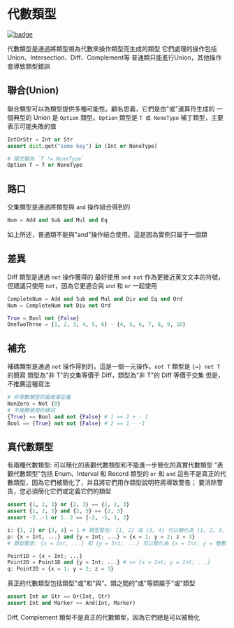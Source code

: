 # 代數類型

[![badge](https://img.shields.io/endpoint.svg?url=https%3A%2F%2Fgezf7g7pd5.execute-api.ap-northeast-1.amazonaws.com%2Fdefault%2Fsource_up_to_date%3Fowner%3Derg-lang%26repos%3Derg%26ref%3Dmain%26path%3Ddoc/EN/syntax/type/13_algebraic.md%26commit_hash%3Db713e6f5cf9570255ccf44d14166cb2a9984f55a)](https://gezf7g7pd5.execute-api.ap-northeast-1.amazonaws.com/default/source_up_to_date?owner=erg-lang&repos=erg&ref=main&path=doc/EN/syntax/type/13_algebraic.md&commit_hash=b713e6f5cf9570255ccf44d14166cb2a9984f55a)

代數類型是通過將類型視為代數來操作類型而生成的類型
它們處理的操作包括Union、Intersection、Diff、Complement等
普通類只能進行Union，其他操作會導致類型錯誤

## 聯合(Union)

聯合類型可以為類型提供多種可能性。顧名思義，它們是由"或"運算符生成的
一個典型的 Union 是 `Option` 類型。`Option` 類型是 `T 或 NoneType` 補丁類型，主要表示可能失敗的值

```python
IntOrStr = Int or Str
assert dict.get("some key") in (Int or NoneType)

# 隱式變為 `T != NoneType`
Option T = T or NoneType
```

## 路口

交集類型是通過將類型與 `and` 操作組合得到的

```python
Num = Add and Sub and Mul and Eq
```

如上所述，普通類不能與"and"操作結合使用。這是因為實例只屬于一個類

## 差異

Diff 類型是通過 `not` 操作獲得的
最好使用 `and not` 作為更接近英文文本的符號，但建議只使用 `not`，因為它更適合與 `and` 和 `or` 一起使用

```python
CompleteNum = Add and Sub and Mul and Div and Eq and Ord
Num = CompleteNum not Div not Ord

True = Bool not {False}
OneTwoThree = {1, 2, 3, 4, 5, 6} - {4, 5, 6, 7, 8, 9, 10}
```

## 補充

補碼類型是通過 `not` 操作得到的，這是一個一元操作。`not T` 類型是 `{=} not T` 的簡寫
類型為"非 T"的交集等價于 Diff，類型為"非 T"的 Diff 等價于交集
但是，不推薦這種寫法

```python
# 非零數類型的最簡單定義
NonZero = Not {0}
# 不推薦使用的樣式
{True} == Bool and not {False} # 1 == 2 + - 1
Bool == {True} not not {False} # 2 == 1 - -1
```

## 真代數類型

有兩種代數類型: 可以簡化的表觀代數類型和不能進一步簡化的真實代數類型
"表觀代數類型"包括 Enum、Interval 和 Record 類型的 `or` 和 `and`
這些不是真正的代數類型，因為它們被簡化了，并且將它們用作類型說明符將導致警告； 要消除警告，您必須簡化它們或定義它們的類型

```python
assert {1, 2, 3} or {2, 3} == {1, 2, 3}
assert {1, 2, 3} and {2, 3} == {2, 3}
assert -2..-1 or 1..2 == {-2, -1, 1, 2}

i: {1, 2} or {3, 4} = 1 # 類型警告: {1, 2} 或 {3, 4} 可以簡化為 {1, 2, 3, 4}
p: {x = Int, ...} and {y = Int; ...} = {x = 1; y = 2; z = 3}
# 類型警告: {x = Int, ...} 和 {y = Int; ...} 可以簡化為 {x = Int; y = 整數； ...}

Point1D = {x = Int; ...}
Point2D = Point1D and {y = Int; ...} # == {x = Int; y = Int; ...}
q: Point2D = {x = 1; y = 2; z = 3}
```

真正的代數類型包括類型"或"和"與"。類之間的"或"等類屬于"或"類型

```python
assert Int or Str == Or(Int, Str)
assert Int and Marker == And(Int, Marker)
```

Diff, Complement 類型不是真正的代數類型，因為它們總是可以被簡化
